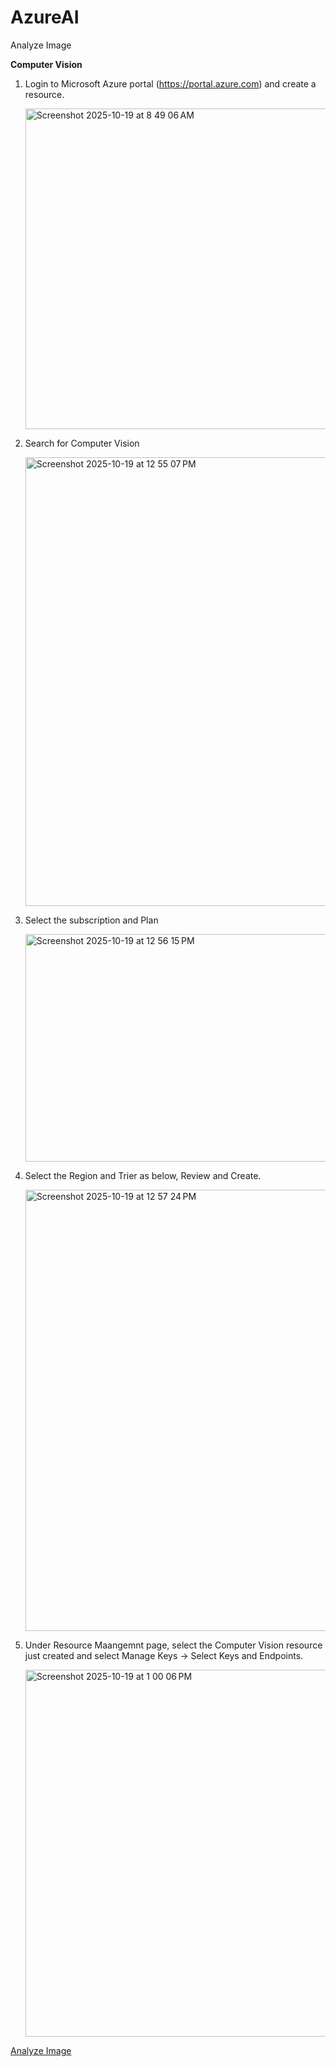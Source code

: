 # AzureAI

<a name="my-analyze-image">Analyze Image</a>

**Computer Vision**

1. Login to Microsoft Azure portal (https://portal.azure.com) and create a resource. 

   <img width="1508" height="513" alt="Screenshot 2025-10-19 at 8 49 06 AM" src="https://github.com/user-attachments/assets/9cb19d34-f93a-4c51-8aca-9fa9cd1efeb5" />

2. Search for Computer Vision

   <img width="1915" height="718" alt="Screenshot 2025-10-19 at 12 55 07 PM" src="https://github.com/user-attachments/assets/bee31c4e-560e-4b55-a272-fcb052cf2f5a" />

3. Select the subscription and Plan

   <img width="788" height="364" alt="Screenshot 2025-10-19 at 12 56 15 PM" src="https://github.com/user-attachments/assets/6c83e537-8716-48db-a591-9f74b9b9c8a7" />

4. Select the Region and Trier as below, Review and Create. 

   <img width="788" height="706" alt="Screenshot 2025-10-19 at 12 57 24 PM" src="https://github.com/user-attachments/assets/ba66649d-449f-45a8-9d1f-c3a031acdad6" />

5. Under Resource Maangemnt page, select the Computer Vision resource just created and select Manage Keys -> Select Keys and Endpoints. 

   <img width="1017" height="587" alt="Screenshot 2025-10-19 at 1 00 06 PM" src="https://github.com/user-attachments/assets/bd36b3b4-da90-4278-9876-02be26fd02f1" />

[Analyze Image](/AnalyzeImage.md)


